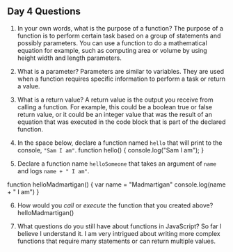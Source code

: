 ## Day 4 Questions

1. In your own words, what is the purpose of a function?
The purpose of a function is to perform  certain task based on a group of statements and possibly parameters. You can use a function to
do a mathematical equation for example, such as computing area or volume by using height width and length parameters.

2. What is a parameter?
Parameters are similar to variables. They are used when a function requires specific information to perform a task or return a value.

3. What is a return value?
A return value is the output you receive from calling a function. For example, this could be a boolean true or false return value, or it could be an integer value that was the result of an equation that was executed in the code block that is part of the declared function.

4. In the space below, declare a function named `hello` that will print to the console, `"Sam I am"`.
function hello() {
  console.log("Sam I am");
}

5. Declare a function name `helloSomeone` that takes an argument of `name` and logs `name + " I am"`.

function helloMadmartigan() {
  var name = "Madmartigan"
  console.log(name + " I am")
}

6. How would you _call_ or _execute_ the function that you created above?
helloMadmartigan()

7. What questions do you still have about functions in JavaScript?
So far I believe I understand it. I am very intrigued about writing more complex functions that require many statements or can return multiple values.
